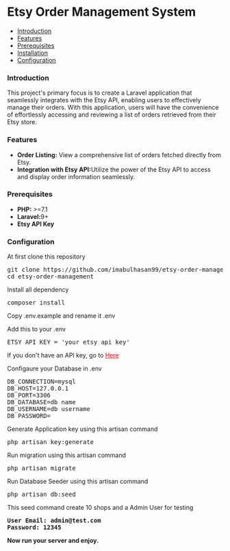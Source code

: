<h1> <b>Etsy Order Management System</b></h1>

- [Introduction](#introduction)
- [Features](#features)
- [Prerequisites](#prerequisites)
- [Installation](#installation)
- [Configuration](#configuration)
  

<h3>Introduction</h3>
<p> 
This project's primary focus is to create a Laravel application that seamlessly integrates with the Etsy API, enabling users to effectively manage their orders. With this application, users will have the convenience of effortlessly accessing and reviewing a list of orders retrieved from their Etsy store.
</p>

<h3>Features</h3>
<ul>
<li><b>Order Listing:</b> View a comprehensive list of orders fetched directly from Etsy.</li>
<li><b>Integration with Etsy API:</b>Utilize the power of the Etsy API to access and display order information seamlessly.</li>
</ul>

<h3>Prerequisites</h3>
<ul>
<li><b>PHP:</b> >=7.1</li>
<li><b>Laravel:</b>9+</li>
<li><b>Etsy API Key</b></li>
</ul>

<h3>Configuration</h3>
<p> At first clone this repository</p>
<pre>
git clone https://github.com/imabulhasan99/etsy-order-management.git
cd etsy-order-management
</pre>

<p>Install all dependency</p>
<pre>
composer install
</pre>

<p>Copy .env.example and rename it .env</p>

<p>Add this to your .env</p>
<pre>
ETSY_API_KEY = 'your etsy api key'
</pre>
<p>If you don't have an API key, go to <a style="color:red" href='https://www.etsy.com/developers/register'>Here</a></p>

<p>Configaure your Database in .env</p>
<pre>
DB_CONNECTION=mysql
DB_HOST=127.0.0.1
DB_PORT=3306
DB_DATABASE=db name
DB_USERNAME=db username
DB_PASSWORD=
</pre>

<p>Generate Application key using this artisan command</p>
<pre>
php artisan key:generate
</pre>

<p>Run migration using this artisan command</p>
<pre>
php artisan migrate
</pre>
<p>Run Database Seeder using this artisan command</p>

<pre>
php artisan db:seed
</pre>
<p>
This seed command create 10 shops and a Admin User for testing
</p>
<pre>
<b>User Email:<b> admin@test.com
<b>Password:<b> 12345
</pre>

Now run your server and enjoy. 
